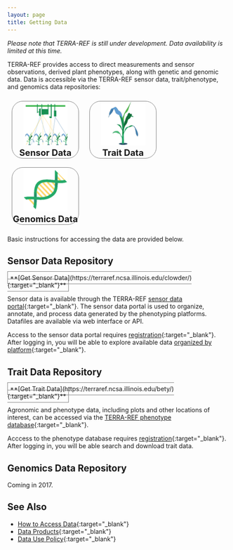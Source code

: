 ```yaml
---
layout: page
title: Getting Data
---
```


_Please note that TERRA-REF is still under development. Data availability is limited at this time._

TERRA-REF provides access to direct measurements and sensor observations, derived plant phenotypes, along with genetic and genomic data. Data is accessible via the TERRA-REF sensor data, trait/phenotype, and genomics data repositories:

<p style="width=100%">
<a href="#sensor-data-repository" style="border: 0">
<span style="margin:10px; display:inline-block; border:1px solid grey; text-align:center; font-size:20px; font-weight: bold; width: 30%; border-radius: 25px">
   <img src="/images/new/sensor sq.png" style="width: 100px"><br/>
   Sensor Data
</span></a>
<a href="#trait-data-repository" style="border: 0">
<span style="margin:10px; display:inline-block; border:1px solid grey; text-align:center; font-size:20px; font-weight: bold; width: 30%; border-radius: 25px">
   <img src="/images/new/traits sq.png" style="width: 100px"><br/>
   Trait Data
</span></a>
<a href="#genomics-data-repository" style="border: 0">
<span style="margin:10px; display:inline-block; border:1px solid grey; text-align:center; font-size:20px; font-weight: bold; width: 30%; border-radius: 25px">
   <img src="/images/new/genomics sq.png" style="width: 100px"><br/>
   Genomics Data
</span></a>
</p>

Basic instructions for accessing the data are provided below.  


## Sensor Data Repository 
<span style="border: 1px solid gray; padding: 5px">
**[Get Sensor Data](https://terraref.ncsa.illinois.edu/clowder/){:target="_blank"}**
</span>

Sensor data is available through the TERRA-REF [sensor data portal](https://terraref.ncsa.illinois.edu/clowder/){:target="_blank"}.  The sensor data portal is used to organize, annotate, and process data generated by the phenotyping platforms.  Datafiles are available via web interface or API.

Access to the sensor data portal requires [registration](https://terraref.ncsa.illinois.edu/clowder/signup){:target="_blank"}.  After logging in, you will be able to explore available data [organized by platform](https://terraref.ncsa.illinois.edu/clowder/spaces){:target="_blank"}.



## Trait Data Repository

<span style="border: 1px solid gray; padding: 5px">
**[Get Trait Data](https://terraref.ncsa.illinois.edu/bety/){:target="_blank"}**
</span>

Agronomic and phenotype data, including plots and other locations of interest, can be accessed via the [TERRA-REF phenotype database](https://terraref.ncsa.illinois.edu/bety/){:target="_blank"}. 

Acccess to the phenotype database requires [registration](https://terraref.ncsa.illinois.edu/bety/signup){:target="_blank"}.  After logging in, you will be able search and download trait data.


## Genomics Data Repository

Coming in 2017.


## See Also

* [How to Access Data](https://terraref.gitbooks.io/terraref-documentation/content/user/how-to-access-data.html){:target="_blank"}
* [Data Products](https://terraref.gitbooks.io/terraref-documentation/content/user/data-products.html){:target="_blank"}
* [Data Use Policy](https://terraref.gitbooks.io/terraref-documentation/content/user/data_release_policy.html){:target="_blank"}
